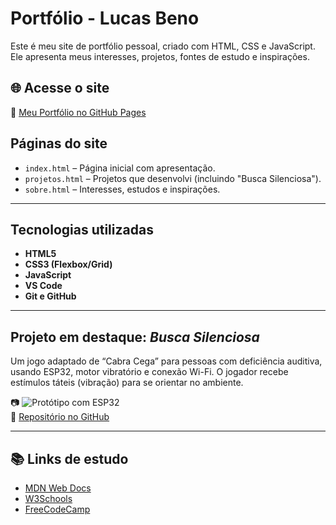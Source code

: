 # Portfólio - Lucas Beno

Este é meu site de portfólio pessoal, criado com HTML, CSS e JavaScript. Ele apresenta meus interesses, projetos, fontes de estudo e inspirações.

## 🌐 Acesse o site

📎 [Meu Portfólio no GitHub Pages](https://lucasbeno.github.io/Lucas-Beno)

##  Páginas do site

- `index.html` – Página inicial com apresentação.
- `projetos.html` – Projetos que desenvolvi (incluindo "Busca Silenciosa").
- `sobre.html` – Interesses, estudos e inspirações.

---

##  Tecnologias utilizadas

- **HTML5**
- **CSS3 (Flexbox/Grid)**
- **JavaScript**
- **VS Code**
- **Git e GitHub**

---

##  Projeto em destaque: *Busca Silenciosa*

Um jogo adaptado de “Cabra Cega” para pessoas com deficiência auditiva, usando ESP32, motor vibratório e conexão Wi-Fi. O jogador recebe estímulos táteis (vibração) para se orientar no ambiente.

📷 ![Protótipo com ESP32](images/ESP-32-projeto.jpg)  
🔗 [Repositório no GitHub](https://github.com/louise-pessoa/Busca-Silenciosa)

---

## 📚 Links de estudo

- [MDN Web Docs](https://developer.mozilla.org/pt-BR/)
- [W3Schools](https://www.w3schools.com/)
- [FreeCodeCamp](https://www.freecodecamp.org/)

